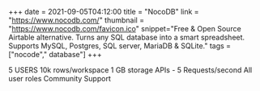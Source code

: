 +++
date = 2021-09-05T04:12:00
title = "NocoDB"
link = "https://www.nocodb.com/"
thumbnail = "https://www.nocodb.com/favicon.ico"
snippet="Free & Open Source Airtable alternative. Turns any SQL database into a smart spreadsheet. Supports MySQL, Postgres, SQL server, MariaDB & SQLite."
tags = ["nocode"," database"]
+++

5 USERS
10k rows/workspace
1 GB storage
APIs - 5 Requests/second
All user roles
Community Support
